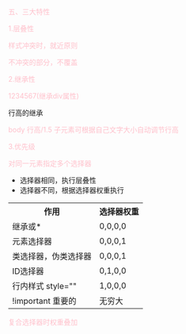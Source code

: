 五、三大特性

1.层叠性

样式冲突时，就近原则

不冲突的部分，不覆盖

<style>
    p {
        color: red;
    }
    p {
        color: pink;/*(使用)*/
    }    
</style>


2.继承性

<style>
    div {
        color: red;
    }  
</style>


<div>
    <p>
        1234567(继承div属性)
    </p>
</div>
行高的继承

<style>
    body {
        font: 12px/24px 'Microsoft YaHei'；
        font: 12px/1.5 'Microsoft YaHei'；
    }  
    div {
        font-size: 14px；(行高为14*1.5=21px)
    }    
</style>

body 行高/1.5 子元素可根据自己文字大小自动调节行高

3.优先级

对同一元素指定多个选择器

<ul>
    <li>选择器相同，执行层叠性</li>
    <li>选择器不同，根据选择器权重执行</li>
</ul>

<table>
    <tr>
    	<th>作用</th><th>选择器权重</th>
    </tr>
    <tr>
    	<td>继承或*</td><td>0,0,0,0</td>
    </tr>    
    <tr>
    	<td>元素选择器</td><td>0,0,0,1</td>
    </tr>
    <tr>
    	<td>类选择器，伪类选择器</td><td>0,0,0,1</td>
    </tr> 
    <tr>
    	<td>ID选择器</td><td>0,1,0,0</td>
    </tr> 
    <tr>
    	<td>行内样式 style=""</td><td>1,0,0,0</td>
    </tr> 
    <tr>
    	<td>!important 重要的</td><td>无穷大</td>
    </tr> 
</table>

<style>
    div {
        color: red!important;
    }  
</style>

复合选择器时权重叠加